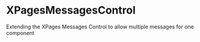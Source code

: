 # XPagesMessagesControl
Extending the XPages Messages Control to allow multiple messages for one component
